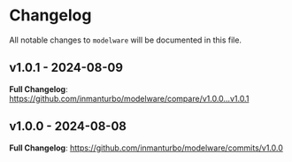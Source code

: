 # Changelog

All notable changes to `modelware` will be documented in this file.

## v1.0.1 - 2024-08-09

**Full Changelog**: https://github.com/inmanturbo/modelware/compare/v1.0.0...v1.0.1

## v1.0.0 - 2024-08-08

**Full Changelog**: https://github.com/inmanturbo/modelware/commits/v1.0.0
